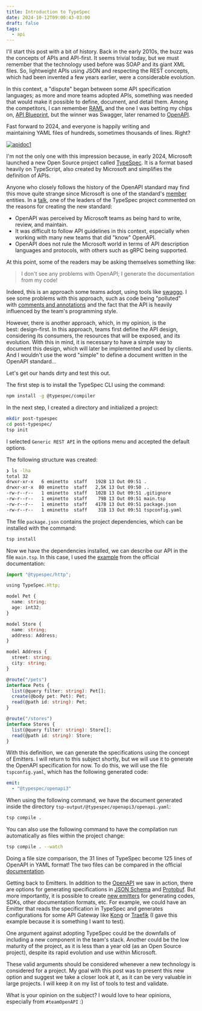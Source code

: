 ```yaml
---
title: Introduction to TypeSpec
date: 2024-10-12T09:00:43-03:00
draft: false
tags:
  - api
---
```


I'll start this post with a bit of history. Back in the early 2010s, the buzz was the concepts of APIs and API-first. It seems trivial today, but we must remember that the technology used before was SOAP and its giant XML files. So, lightweight APIs using JSON and respecting the REST concepts, which had been invented a few years earlier, were a considerable evolution.

In this context, a "dispute" began between some API specification languages; as more and more teams adopted APIs, something was needed that would make it possible to define, document, and detail them. Among the competitors, I can remember [RAML](https://raml.org) and the one I was betting my chips on, [API Blueprint](https://apiblueprint.org), but the winner was Swagger, later renamed to [OpenAPI](https://www.openapis.org).

 
 Fast forward to 2024, and everyone is happily writing and maintaining YAML files of hundreds, sometimes thousands of lines. Right?

[![apidoc1](/images/posts/tracy-morgan-bruce-willis.gif)](/images/posts/tracy-morgan-bruce-willis.gif)

I'm not the only one with this impression because, in early 2024, Microsoft launched a new Open Source project called [TypeSpec](https://typespec.io). It is a format based heavily on TypeScript, also created by Microsoft and simplifies the definition of APIs.

Anyone who closely follows the history of the OpenAPI standard may find this move quite strange since Microsoft is one of the standard's [member](https://www.openapis.org/membership/members) entities. In a [talk](https://www.youtube.com/watch?v=yfCYrKaojDo), one of the leaders of the TypeSpec project commented on the reasons for creating the new standard:

- OpenAPI was perceived by Microsoft teams as being hard to write, review, and maintain.
- It was difficult to follow API guidelines in this context, especially when working with many new teams that did "know" OpenAPI.
- OpenAPI does not rule the Microsoft world in terms of API description languages and protocols, with others such as gRPC being supported.

At this point, some of the readers may be asking themselves something like:

> I don't see any problems with OpenAPI; I generate the documentation from my code!


Indeed, this is an approach some teams adopt, using tools like [swaggo](https://github.com/swaggo/swag). I see some problems with this approach, such as code being "polluted" with [comments and annotations](https://github.com/swaggo/swag?tab=readme-ov-file#how-to-use-it-with-gin) and the fact that the API is heavily influenced by the team's programming style.


However, there is another approach, which, in my opinion, is the best: design-first. In this approach, teams first define the API design, considering its consumers, the resources that will be exposed, and its evolution. With this in mind, it is necessary to have a simple way to document this design, which will later be implemented and used by clients. And I wouldn't use the word "simple" to define a document written in the OpenAPI standard…

Let's get our hands dirty and test this out.

The first step is to install the TypeSpec CLI using the command:

```bash
npm install -g @typespec/compiler
```
	
In the next step, I created a directory and initialized a project:

```bash
mkdir post-typespec
cd post-typespec/
tsp init
```

I selected `Generic REST API` in the options menu and accepted the default options.

The following structure was created:

```bash
❯ ls -lha
total 32
drwxr-xr-x   6 eminetto  staff   192B 13 Out 09:51 .
drwxr-xr-x  80 eminetto  staff   2,5K 13 Out 09:50 ..
-rw-r--r--   1 eminetto  staff   102B 13 Out 09:51 .gitignore
-rw-r--r--   1 eminetto  staff    79B 13 Out 09:51 main.tsp
-rw-r--r--   1 eminetto  staff   417B 13 Out 09:51 package.json
-rw-r--r--   1 eminetto  staff    31B 13 Out 09:51 tspconfig.yaml
```

The file `package.json` contains the project dependencies, which can be installed with the command:


```bash
tsp install
```
	
Now we have the dependencies installed, we can describe our API in the file `main.tsp`. In this case, I used the [example](https://typespec.io/openapi) from the official documentation:


```typescript
import "@typespec/http";

using TypeSpec.Http;

model Pet {
  name: string;
  age: int32;
}

model Store {
  name: string;
  address: Address;
}

model Address {
  street: string;
  city: string;
}

@route("/pets")
interface Pets {
  list(@query filter: string): Pet[];
  create(@body pet: Pet): Pet;
  read(@path id: string): Pet;
}

@route("/stores")
interface Stores {
  list(@query filter: string): Store[];
  read(@path id: string): Store;
}
```

With this definition, we can generate the specifications using the concept of Emitters. I will return to this subject shortly, but we will use it to generate the OpenAPI specification for now. To do this, we will use the file `tspconfig.yaml`, which has the following generated code:


```yaml
emit:
  - "@typespec/openapi3"
```

When using the following command, we have the document generated inside the directory `tsp-output/@typespec/openapi3/openapi.yaml`:


```bash
tsp compile .
```
	
You can also use the following command to have the compilation run automatically as files within the project change:


```bash 
tsp compile . --watch
```

Doing a file size comparison, the 31 lines of TypeSpec become 125 lines of OpenAPI in YAML format! The two files can be compared in the official [documentation](https://typespec.io/openapi).

Getting back to Emitters. In addition to the [OpenAPI](https://typespec.io/docs/emitters/openapi3/reference) we saw in action, there are options for generating specifications in [JSON Schema](https://typespec.io/docs/emitters/json-schema/reference) and [Protobuf](https://typespec.io/docs/emitters/protobuf/reference). But more importantly, it is possible to create [new emitters](https://typespec.io/docs/extending-typespec/emitters) for generating codes, SDKs, other documentation formats, etc. For example, we could have an Emitter that reads the specification in TypeSpec and generates configurations for some API Gateway like [Kong](https://konghq.com/products/kong-gateway) or [Traefik](https://doc.traefik.io/traefik/) (I gave this example because it is something I want to test).

One argument against adopting TypeSpec could be the downfalls of including a new component in the team's stack. Another could be the low maturity of the project, as it is less than a year old (as an Open Source project), despite its rapid evolution and use within Microsoft.

These valid arguments should be considered whenever a new technology is considered for a project. My goal with this post was to present this new option and suggest we take a closer look at it, as it can be very valuable in large projects. I will keep it on my list of tools to test and validate.

What is your opinion on the subject? I would love to hear opinions, especially from `#teamOpenAPI` :)